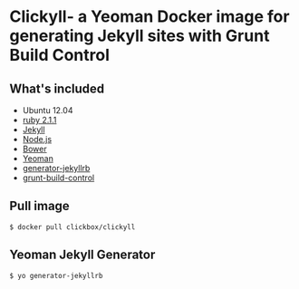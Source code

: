 # Clickyll- a Yeoman Docker image for generating Jekyll sites with Grunt Build Control

## What's included

* Ubuntu 12.04
* [ruby 2.1.1](https://www.ruby-lang.org/en/)
* [Jekyll](http://jekyllrb.com/)
* [Node.js](https://nodejs.org/) 
* [Bower](http://bower.io/)
* [Yeoman](http://yeoman.io/)
* [generator-jekyllrb](https://github.com/robwierzbowski/generator-jekyllrb)
* [grunt-build-control](https://github.com/robwierzbowski/grunt-build-control)

## Pull image

    $ docker pull clickbox/clickyll

## Yeoman Jekyll Generator

	$ yo generator-jekyllrb
